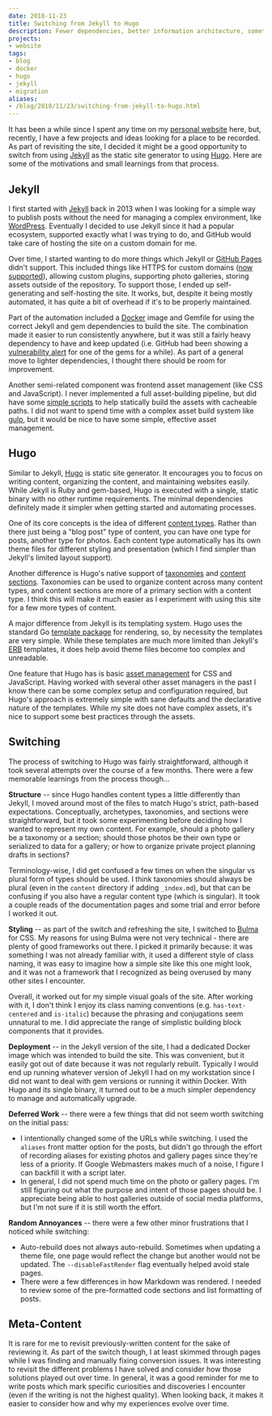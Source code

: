 ```yaml
---
date: 2018-11-23
title: Switching from Jekyll to Hugo
description: Fewer dependencies, better information architecture, something new.
projects:
- website
tags:
- blog
- docker
- hugo
- jekyll
- migration
aliases:
- /blog/2018/11/23/switching-from-jekyll-to-hugo.html
---
```


It has been a while since I spent any time on my [personal website][1] here, but, recently, I have a few projects and ideas looking for a place to be recorded. As part of revisiting the site, I decided it might be a good opportunity to switch from using [Jekyll][2] as the static site generator to using [Hugo][3]. Here are some of the motivations and small learnings from that process.

<!--more-->

## Jekyll

I first started with [Jekyll][2] back in 2013 when I was looking for a simple way to publish posts without the need for managing a complex environment, like [WordPress][5]. Eventually I decided to use Jekyll since it had a popular ecosystem, supported exactly what I was trying to do, and GitHub would take care of hosting the site on a custom domain for me.

Over time, I started wanting to do more things which Jekyll or [GitHub Pages][4] didn't support. This included things like HTTPS for custom domains ([now supported][7]), allowing custom plugins, supporting photo galleries, storing assets outside of the repository. To support those, I ended up self-generating and self-hosting the site. It works, but, despite it being mostly automated, it has quite a bit of overhead if it's to be properly maintained.

Part of the automation included a [Docker][6] image and Gemfile for using the correct Jekyll and gem dependencies to build the site. The combination made it easier to run consistently anywhere, but it was still a fairly heavy dependency to have and keep updated (i.e. GitHub had been showing a [vulnerability alert][9] for one of the gems for a while). As part of a general move to lighter dependencies, I thought there should be room for improvement.

Another semi-related component was frontend asset management (like CSS and JavaScript). I never implemented a full asset-building pipeline, but did have some [simple scripts][8] to help statically build the assets with cacheable paths. I did not want to spend time with a complex asset build system like [gulp][10], but it would be nice to have some simple, effective asset management.


## Hugo

Similar to Jekyll, [Hugo][3] is static site generator. It encourages you to focus on writing content, organizing the content, and maintaining websites easily. While Jekyll is Ruby and gem-based, Hugo is executed with a single, static binary with no other runtime requirements. The minimal dependencies definitely made it simpler when getting started and automating processes.

One of its core concepts is the idea of different [content types][10]. Rather than there just being a "blog post" type of content, you can have one type for posts, another type for photos. Each content type automatically has its own theme files for different styling and presentation (which I find simpler than Jekyll's limited layout support).

Another difference is Hugo's native support of [taxonomies][11] and [content sections][12]. Taxonomies can be used to organize content across many content types, and content sections are more of a primary section with a content type. I think this will make it much easier as I experiment with using this site for a few more types of content.

A major difference from Jekyll is its templating system. Hugo uses the standard Go [template package][13] for rendering, so, by necessity the templates are very simple. While these templates are much more limited than Jekyll's [ERB][14] templates, it does help avoid theme files become too complex and unreadable.

One feature that Hugo has is basic [asset management][15] for CSS and JavaScript. Having worked with several other asset managers in the past I know there can be some complex setup and configuration required, but Hugo's approach is extremely simple with sane defaults and the declarative nature of the templates. While my site does not have complex assets, it's nice to support some best practices through the assets.


## Switching

The process of switching to Hugo was fairly straightforward, although it took several attempts over the course of a few months. There were a few memorable learnings from the process though...

**Structure** -- since Hugo handles content types a little differently than Jekyll, I moved around most of the files to match Hugo's strict, path-based expectations. Conceptually, archetypes, taxonomies, and sections were straightforward, but it took some experimenting before deciding how I wanted to represent my own content. For example, should a photo gallery be a taxonomy or a section; should those photos be their own type or serialized to data for a gallery; or how to organize private project planning drafts in sections?

Terminology-wise, I did get confused a few times on when the singular vs plural form of types should be used. I think taxonomies should always be plural (even in the `content` directory if adding `_index.md`), but that can be confusing if you also have a regular content type (which is singular). It took a couple reads of the documentation pages and some trial and error before I worked it out.

**Styling** -- as part of the switch and refreshing the site, I switched to [Bulma](https://bulma.io/) for CSS. My reasons for using Bulma were not very technical - there are plenty of good frameworks out there. I picked it primarily because: it was something I was not already familiar with, it used a different style of class naming, it was easy to imagine how a simple site like this one might look, and it was not a framework that I recognized as being overused by many other sites I encounter.

Overall, it worked out for my simple visual goals of the site. After working with it, I don't think I enjoy its class naming conventions (e.g. `has-text-centered` and `is-italic`) because the phrasing and conjugations seem unnatural to me. I did appreciate the range of simplistic building block components that it provides.

**Deployment** -- in the Jekyll version of the site, I had a dedicated Docker image which was intended to build the site. This was convenient, but it easily got out of date because it was not regularly rebuilt. Typically I would end up running whatever version of Jekyll I had on my workstation since I did not want to deal with gem versions or running it within Docker. With Hugo and its single binary, it turned out to be a much simpler dependency to manage and automatically upgrade.

**Deferred Work** -- there were a few things that did not seem worth switching on the initial pass:

 * I intentionally changed some of the URLs while switching. I used the `aliases` front matter option for the posts, but didn't go through the effort of recording aliases for existing photos and gallery pages since they're less of a priority. If Google Webmasters makes much of a noise, I figure I can backfill it with a script later.
 * In general, I did not spend much time on the photo or gallery pages. I'm still figuring out what the purpose and intent of those pages should be. I appreciate being able to host galleries outside of social media platforms, but I'm not sure if it is still worth the effort.

**Random Annoyances** -- there were a few other minor frustrations that I noticed while switching:

 * Auto-rebuild does not always auto-rebuild. Sometimes when updating a theme file, one page would reflect the change but another would not be updated. The `--disableFastRender` flag eventually helped avoid stale pages.
 * There were a few differences in how Markdown was rendered. I needed to review some of the pre-formatted code sections and list formatting of posts.


## Meta-Content

It is rare for me to revisit previously-written content for the sake of reviewing it. As part of the switch though, I at least skimmed through pages while I was finding and manually fixing conversion issues. It was interesting to revisit the different problems I have solved and consider how those solutions played out over time. In general, it was a good reminder for me to write posts which mark specific curiosities and discoveries I encounter (even if the writing is not the highest quality). When looking back, it makes it easier to consider how and why my experiences evolve over time.


[1]: https://dpb587.me/
[2]: https://jekyllrb.com/
[3]: https://gohugo.io/
[4]: https://pages.github.com/
[5]: https://wordpress.org/
[6]: https://www.docker.com/
[7]: https://blog.github.com/2018-05-01-github-pages-custom-domains-https/
[8]: https://github.com/dpb587/dpb587.me/blob/59829d7b0d7cfddd686b486da56562e0c8200f10/ci/tasks/build-docroot/run.sh#L26
[9]: https://blog.github.com/2017-11-16-introducing-security-alerts-on-github/
[10]: https://gohugo.io/content-management/types/
[11]: https://gohugo.io/content-management/taxonomies/
[12]: https://gohugo.io/content-management/sections/
[13]: https://golang.org/pkg/html/template/
[14]: https://ruby-doc.org/stdlib-2.5.3/libdoc/erb/rdoc/ERB.html
[15]: https://gohugo.io/categories/asset-management
